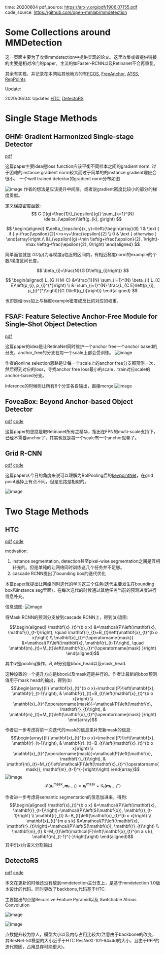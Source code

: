 time: 20200604
pdf_source: https://arxiv.org/pdf/1906.07155.pdf
code_source: https://github.com/open-mmlab/mmdetection

# Some Collections around MMDetection

这一页面主要为了收集mmdetection中提供实现的论文。这里收集或者提供链接的主要是相对冷门的paper，主流的如Faster-RCNN以及Retinanet不会再重复。

其余有实现，并记录在本网站其他地方的有[FCOS](FCOS.md), [FreeAnchor](../../The_theory/FreeAnchor_Learning_to_Match_Anchors_for_Visual_Object_Detection.md), [ATSS](../Summaries/Summary_of_serveral_cvpr2020.md), [RepPoints](Reppoints.md) 

Update:

2020/06/04: Updates [HTC](#htc), [DetectoRS](#detectors)

# Single Stage Methods

## GHM: Gradient Harmonized Single-stage Detector
[pdf](https://arxiv.org/pdf/1811.05181.pdf)

这篇paper主要idea是loss function应该平衡不同样本之间的gradient norm. 过于困难的instance gradient norm较大而过于简单的的instance gradient理应会很小，
一个well trained detector的gradient norm分布如图

![image](res/GHM_idea.png)
作者的想法是应该提升中间层，或者说gradient密度比较小的部分的梯度贡献。

定义梯度密度函数:
$$
G D(g)=\frac{1}{l_{\epsilon}(g)} \sum_{k=1}^{N} \delta_{\epsilon}\left(g_{k}, g\right)
$$

$$
\begin{aligned}
&\delta_{\epsilon}(x, y)=\left\{\begin{array}{ll}
1 & \text { if } y-\frac{\epsilon}{2}<=x<y+\frac{\epsilon}{2} \\
0 & \text { otherwise }
\end{array}\right.\\
&l_{\epsilon}(g)=\min \left(g+\frac{\epsilon}{2}, 1\right)-\max \left(g-\frac{\epsilon}{2}, 0\right)
\end{aligned}
$$


简单而言就是 $GD(g)$为与梯度g临近的区间内，有相近梯度norm的example的个数/梯度区间长度。

$$
\beta_{i}=\frac{N}{G D\left(g_{i}\right)}
$$

$$
\begin{aligned}
L_{G H M-C} &=\frac{1}{N} \sum_{i=1}^{N} \beta_{i} L_{C E}\left(p_{i}, p_{i}^{*}\right) \\
&=\sum_{i=1}^{N} \frac{L_{C E}\left(p_{i}, p_{i}^{*}\right)}{G D\left(g_{i}\right)}
\end{aligned}
$$

也即是给loss加上与梯度example密度成反比的对应的权重。

## FSAF: Feature Selective Anchor-Free Module for Single-Shot Object Detection
[pdf](https://arxiv.org/pdf/1903.00621.pdf)

这篇paper的idea是让RetinaNet同时维护一个anchor free一个anchor based的分支，anchor_free的分支在每一个scale上都会受训练。
![image](res/FSAF_arch.png)

作者的online selection思路是让每一个scale上的anchor free分支都预测一次，然后得到对应的loss，寻找anchor free loss最小的scale，train对应scale的anchor-based分支。

Inference的时候则让所有6个分支各自输出，直接merge
![image](res/FSAF_selection.png)

## FoveaBox: Beyond Anchor-based Object Detector
[pdf](https://arxiv.org/pdf/1904.03797.pdf) [code](https://github.com/open-mmlab/mmdetection/blob/master/mmdet/models/anchor_heads/fovea_head.py)

这篇paper的思路是取Retinanet所有之精华，指出在FPN的multi-scale支持下，已经不需要anchor了，其实也就是每一个scale有一个anchor就够了。

## Grid R-CNN
[pdf](https://arxiv.org/pdf/1811.12030.pdf) [code](https://github.com/open-mmlab/mmdetection/blob/master/mmdet/models/detectors/grid_rcnn.py)

这篇paper从今日的角度来说可以理解为RoIPooling后的[keypointNet](CenterNet:_Keypoint_Triplets_for_Object_Detection.md)，在grid point选择上有点不同，但是思路是相似的。

![image](res/grid_rcnn.png)

# Two Stage Methods

## HTC
[pdf](https://arxiv.org/pdf/1901.07518.pdf) [code](https://github.com/open-mmlab/mmdetection/tree/master/configs/htc)

motivation:
1. instance segmentation, detection甚至pixel-wise segmentation之间是互相补充的。但是单纯的让网络同时训练这几个任务并不足够。
2. cascade RCNN提出了bounding box的迭代优化

本篇paper就提出让网络同时迭代的学习这三个任务(迭代主要发生在bounding box和instance seg里面)，在每次迭代的时候通过其他任务当前的预测进度进行信息补充。

信息流图:
![image](res/htc_flow.png)

将Mask RCNN的预测分支放到cascade RCNN上，得到(a)流图:

$$\begin{aligned}
\mathbf{x}_{t}^{b o x} &=\mathcal{P}\left(\mathbf{x}, \mathbf{r}_{t-1}\right), \quad \mathbf{r}_{t}=B_{t}\left(\mathbf{x}_{t}^{b o x}\right) \\
\mathbf{x}_{t}^{\operatorname{mask}} &=\mathcal{P}\left(\mathbf{x}, \mathbf{r}_{t-1}\right), \quad \mathbf{m}_{t}=M_{t}\left(\mathbf{x}_{t}^{\operatorname{mask} }\right)
\end{aligned}$$

其中$\mathcal{P}$是pooling操作，$B, M$分别是bbox_head以及mask_head.

这种设置的一个提升方向是bbox以及mask还是并行的。作者让最新的bbox预测值用于mask head的输出，得到(b)
$$\begin{array}{ll}
\mathbf{x}_{t}^{b o x}=\mathcal{P}\left(\mathbf{x}, \mathbf{r}_{t-1}\right), & \mathbf{r}_{t}=B_{t}\left(\mathbf{x}_{t}^{b o x}\right) \\
\mathbf{x}_{t}^{\operatorname{mask}}=\mathcal{P}\left(\mathbf{x}, \mathbf{r}_{t}\right), & \mathbf{m}_{t}=M_{t}\left(\mathbf{x}_{t}^{\operatorname{mask} }\right)
\end{array}$$

作者进一步考虑将前一次迭代的mask的信息来补充新mask的信息:
$$\begin{array}{ll}
\mathbf{x}_{t}^{b o x}=\mathcal{P}\left(\mathbf{x}, \mathbf{r}_{t-1}\right), & \mathbf{r}_{t}=B_{t}\left(\mathbf{x}_{t}^{b o x}\right) \\
\mathbf{x}_{t}^{\operatorname{mask}}=\mathcal{P}\left(\mathbf{x}, \mathbf{r}_{t}\right), & \mathbf{m}_{t}=M_{t}\left(\mathcal{F}\left(\mathbf{x}_{t}^{\operatorname{mask}}, \mathbf{m}_{t-1}^{-}\right)\right)
\end{array}$$
![image](res/htc_F.png)
$$\mathcal{F}\left(\mathbf{x}_{t}^{\operatorname{mask}}, \mathbf{m}_{t-1}\right)=\mathbf{x}_{t}^{\operatorname{mask}}+\mathcal{G}_{t}\left(\mathbf{m}_{t-1}^{-}\right)$$

作者进一步考虑将semantic segmentation的信息加进来，得到:
$$\begin{aligned}
\mathbf{x}_{t}^{b o x} &=\mathcal{P}\left(\mathbf{x}, \mathbf{r}_{t-1}\right)+\mathcal{P}\left(S(\mathbf{x}), \mathbf{r}_{t-1}\right) \\
\mathbf{r}_{t} &=B_{t}\left(\mathbf{x}_{t}^{b o x}\right) \\
\mathbf{x}_{t}^{m a s k} &=\mathcal{P}\left(\mathbf{x}, \mathbf{r}_{t}\right)+\mathcal{P}\left(S(\mathbf{x}), \mathbf{r}_{t}\right) \\
\mathbf{m}_{t} &=M_{t}\left(\mathcal{F}\left(\mathbf{x}_{t}^{m a s k}, \mathbf{m}_{t-1}^{-}\right)\right)
\end{aligned}$$
其中$S(x)$为语义分割输出

## DetectoRS
[pdf](https://128.84.21.199/pdf/2006.02334.pdf) [code](https://github.com/joe-siyuan-qiao/DetectoRS/tree/master)

本文在更新的时候还没有放到mmdetection主分支上，是基于mmdetection 1.0版本设计的代码。同时更改了backbone,代码基于HTC.

主要提出的点是Recursive Feature Pyramid以及 Switchable Atrous Convolution

![image](res/detectoRS_RFP.png)

![image](res/detectoRS_SAC.png)

点数提升较为惊人，模型大小以及内存占用比较大(注意由于backbone的改变，其ResNet-50模型的大小近乎于HTC ResNeXt-101-64x4d的大小，且由于RFP的迭代原因，占用显存可能更大)。